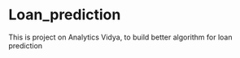# Loan_prediction
This is project on Analytics Vidya, to build better algorithm for loan prediction

